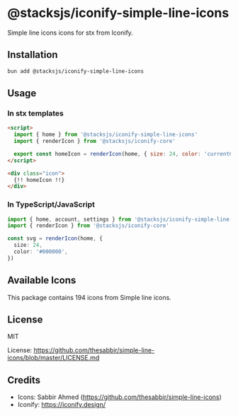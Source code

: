 # @stacksjs/iconify-simple-line-icons

Simple line icons icons for stx from Iconify.

## Installation

```bash
bun add @stacksjs/iconify-simple-line-icons
```

## Usage

### In stx templates

```html
<script>
  import { home } from '@stacksjs/iconify-simple-line-icons'
  import { renderIcon } from '@stacksjs/iconify-core'

  export const homeIcon = renderIcon(home, { size: 24, color: 'currentColor' })
</script>

<div class="icon">
  {!! homeIcon !!}
</div>
```

### In TypeScript/JavaScript

```typescript
import { home, account, settings } from '@stacksjs/iconify-simple-line-icons'
import { renderIcon } from '@stacksjs/iconify-core'

const svg = renderIcon(home, {
  size: 24,
  color: '#000000',
})
```

## Available Icons

This package contains 194 icons from Simple line icons.

## License

MIT

License: https://github.com/thesabbir/simple-line-icons/blob/master/LICENSE.md

## Credits

- Icons: Sabbir Ahmed (https://github.com/thesabbir/simple-line-icons)
- Iconify: https://iconify.design/

